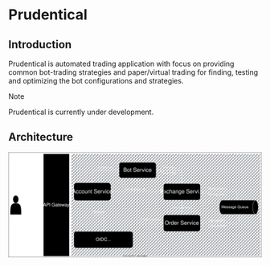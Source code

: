 # Prudentical
## Introduction
Prudentical is automated trading application with focus on providing common bot-trading strategies and paper/virtual trading for finding, testing and optimizing the bot configurations and strategies.

> [!NOTE]  
> Prudentical is currently under development.

## Architecture
![Architecture](docs/architecture.drawio.svg)  